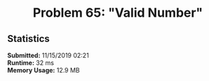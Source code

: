 <h1></h1>
<h1 align="center">Problem 65: "Valid Number"</h1>

<h2 align="left">Statistics</h2>
<p align="left">
  <a align="center" > <b>Submitted:</b> 11/15/2019 02:21 </a>
  <br>
  <a align="center" > <b>Runtime:</b> 32 ms </a>
  <br>
  <a align="center"> <b>Memory Usage:</b> 12.9 MB </a>
